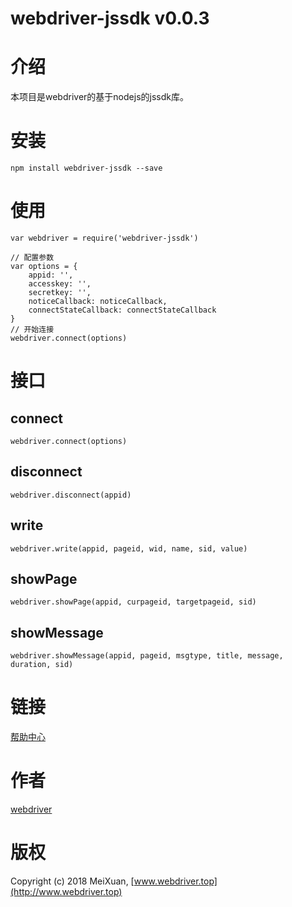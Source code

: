 # webdriver-jssdk v0.0.3

# 介绍

本项目是webdriver的基于nodejs的jssdk库。

# 安装

```
npm install webdriver-jssdk --save
```

# 使用

```
var webdriver = require('webdriver-jssdk')

// 配置参数
var options = {
    appid: '',
    accesskey: '',
    secretkey: '',
    noticeCallback: noticeCallback,
    connectStateCallback: connectStateCallback
}
// 开始连接
webdriver.connect(options)
```

# 接口

## connect

```
webdriver.connect(options)
```

## disconnect

```
webdriver.disconnect(appid)
```

## write

```
webdriver.write(appid, pageid, wid, name, sid, value)
```

## showPage

```
webdriver.showPage(appid, curpageid, targetpageid, sid)
```

## showMessage

```
webdriver.showMessage(appid, pageid, msgtype, title, message, duration, sid)
```

# 链接

[帮助中心](http://help.webdriver.top/v2/guide/js.html)

# 作者

[webdriver](http://www.webdriver.top)

# 版权

Copyright (c) 2018 MeiXuan, [www.webdriver.top](http://www.webdriver.top)